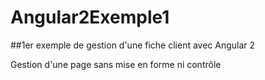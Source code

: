 # Angular2Exemple1

##1er exemple de gestion d'une fiche client avec Angular 2


Gestion d'une page sans mise en forme ni contrôle
